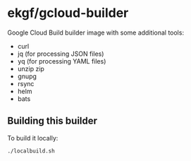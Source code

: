 # ekgf/gcloud-builder

Google Cloud Build builder image with some additional tools:

- curl
- jq (for processing JSON files)
- yq (for processing YAML files)
- unzip zip
- gnupg
- rsync
- helm
- bats

## Building this builder

To build it locally:

```
./localbuild.sh
```
